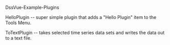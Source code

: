 DssVue-Example-Plugins


HelloPlugin  -- super simple plugin that adds a "Hello Plugin" item to the Tools Menu.  

ToTextPlugin -- takes selected time series data sets and writes the data out to a text file.
